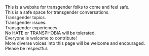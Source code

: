 This is a website for transgender folks to come and feel safe.<br>
This is a safe space for transgender conversations.<br>
Transgender topics.<br>
Transgender issues.<br>
Transgender experiences.<br>
No HATE or TRANSPHOBIA will be tolerated.<br>
Everyone is welcome to contribute!<br>
More diverse voices into this page will be welcome and encouraged.<br>
Please be respectful. <br>
